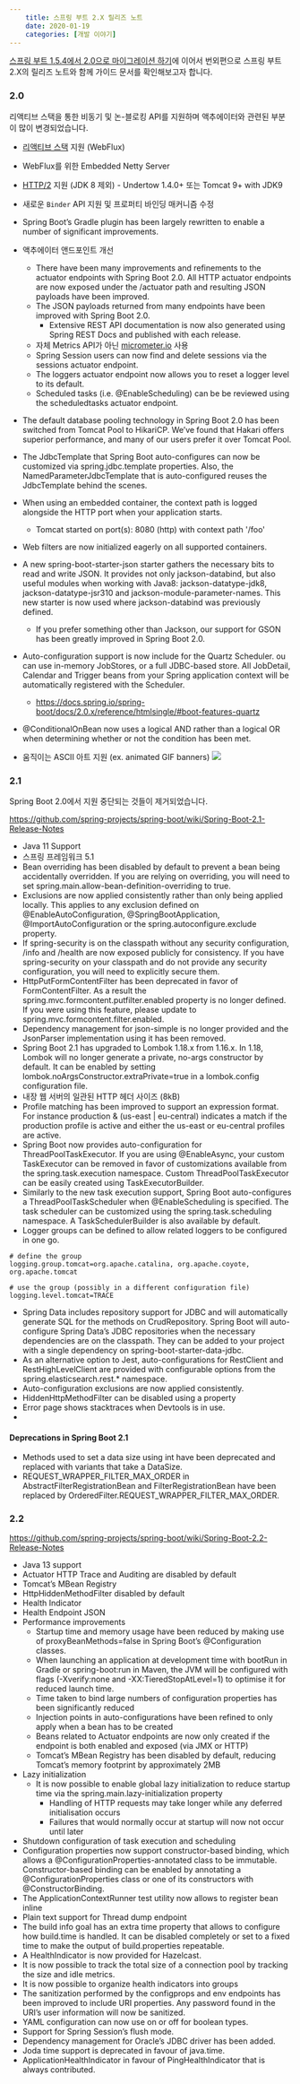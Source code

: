 ```yaml
---
    title: 스프링 부트 2.X 릴리즈 노트
    date: 2020-01-19
    categories: [개발 이야기]
---
```


[스프링 부트 1.5.4에서 2.0으로 마이그레이션 하기](https://kdevkr.github.io/archives/2020/spring-boot-2.0-migration-from-1.5.4/)에 이어서 번외편으로 스프링 부트 2.X의 릴리즈 노트와 함께 가이드 문서를 확인해보고자 합니다.

### 2.0
리액티브 스택을 통한 비동기 및 논-블로킹 API를 지원하며 액추에이터와 관련된 부분이 많이 변경되었습니다.

- [리액티브 스택](https://docs.spring.io/spring/docs/current/spring-framework-reference/web-reactive.html) 지원 (WebFlux)
- WebFlux를 위한 Embedded Netty Server
- [HTTP/2](https://developers.google.com/web/fundamentals/performance/http2?hl=ko) 지원 (JDK 8 제외) - Undertow 1.4.0+ 또는 Tomcat 9+ with JDK9
- 새로운 `Binder` API 지원 및 프로퍼티 바인딩 매커니즘 수정
- Spring Boot’s Gradle plugin has been largely rewritten to enable a number of significant improvements.
- 액추에이터 앤드포인트 개선
    - There have been many improvements and refinements to the actuator endpoints with Spring Boot 2.0. All HTTP actuator endpoints are now exposed under the /actuator path and resulting JSON payloads have been improved.
    - The JSON payloads returned from many endpoints have been improved with Spring Boot 2.0.
        - Extensive REST API documentation is now also generated using Spring REST Docs and published with each release.
    - 자체 Metrics API가 아닌 [micrometer.io](https://micrometer.io/) 사용
    - Spring Session users can now find and delete sessions via the sessions actuator endpoint.
    - The loggers actuator endpoint now allows you to reset a logger level to its default.
    - Scheduled tasks (i.e. @EnableScheduling) can be be reviewed using the scheduledtasks actuator endpoint.

- The default database pooling technology in Spring Boot 2.0 has been switched from Tomcat Pool to HikariCP. We’ve found that Hakari offers superior performance, and many of our users prefer it over Tomcat Pool.
- The JdbcTemplate that Spring Boot auto-configures can now be customized via spring.jdbc.template properties. Also, the NamedParameterJdbcTemplate that is auto-configured reuses the JdbcTemplate behind the scenes.
- When using an embedded container, the context path is logged alongside the HTTP port when your application starts.
    - Tomcat started on port(s): 8080 (http) with context path '/foo'
- Web filters are now initialized eagerly on all supported containers.
- A new spring-boot-starter-json starter gathers the necessary bits to read and write JSON. It provides not only jackson-databind, but also useful modules when working with Java8: jackson-datatype-jdk8, jackson-datatype-jsr310 and jackson-module-parameter-names. This new starter is now used where jackson-databind was previously defined.
    - If you prefer something other than Jackson, our support for GSON has been greatly improved in Spring Boot 2.0.
- Auto-configuration support is now include for the Quartz Scheduler. ou can use in-memory JobStores, or a full JDBC-based store. All JobDetail, Calendar and Trigger beans from your Spring application context will be automatically registered with the Scheduler.
    - https://docs.spring.io/spring-boot/docs/2.0.x/reference/htmlsingle/#boot-features-quartz
- @ConditionalOnBean now uses a logical AND rather than a logical OR when determining whether or not the condition has been met.
- 움직이는 ASCII 아트 지원 (ex. animated GIF banners)
  ![](https://github.com/spring-projects/spring-boot/wiki/images/animated-ascii-art.gif)





### 2.1
Spring Boot 2.0에서 지원 중단되는 것들이 제거되었습니다.

https://github.com/spring-projects/spring-boot/wiki/Spring-Boot-2.1-Release-Notes

- Java 11 Support
- 스프링 프레임워크 5.1
- Bean overriding has been disabled by default to prevent a bean being accidentally overridden. If you are relying on overriding, you will need to set spring.main.allow-bean-definition-overriding to true.
- Exclusions are now applied consistently rather than only being applied locally. This applies to any exclusion defined on @EnableAutoConfiguration, @SpringBootApplication, @ImportAutoConfiguration or the spring.autoconfigure.exclude property.
- If spring-security is on the classpath without any security configuration, /info and /health are now exposed publicly for consistency. If you have spring-security on your classpath and do not provide any security configuration, you will need to explicitly secure them.
- HttpPutFormContentFilter has been deprecated in favor of FormContentFilter. As a result the spring.mvc.formcontent.putfilter.enabled property is no longer defined. If you were using this feature, please update to spring.mvc.formcontent.filter.enabled.
- Dependency management for json-simple is no longer provided and the JsonParser implementation using it has been removed.
- Spring Boot 2.1 has upgraded to Lombok 1.18.x from 1.16.x. In 1.18, Lombok will no longer generate a private, no-args constructor by default. It can be enabled by setting lombok.noArgsConstructor.extraPrivate=true in a lombok.config configuration file.
- 내장 웹 서버의 일관된 HTTP 헤더 사이즈 (8kB)
- Profile matching has been improved to support an expression format. For instance production & (us-east | eu-central) indicates a match if the production profile is active and either the us-east or eu-central profiles are active.
- Spring Boot now provides auto-configuration for ThreadPoolTaskExecutor. If you are using @EnableAsync, your custom TaskExecutor can be removed in favor of customizations available from the spring.task.execution namespace. Custom ThreadPoolTaskExecutor can be easily created using TaskExecutorBuilder.
- Similarly to the new task execution support, Spring Boot auto-configures a ThreadPoolTaskScheduler when @EnableScheduling is specified. The task scheduler can be customized using the spring.task.scheduling namespace. A TaskSchedulerBuilder is also available by default.
- Logger groups can be defined to allow related loggers to be configured in one go.
```
# define the group
logging.group.tomcat=org.apache.catalina, org.apache.coyote, org.apache.tomcat

# use the group (possibly in a different configuration file)
logging.level.tomcat=TRACE
```
- Spring Data includes repository support for JDBC and will automatically generate SQL for the methods on CrudRepository. Spring Boot will auto-configure Spring Data’s JDBC repositories when the necessary dependencies are on the classpath. They can be added to your project with a single dependency on spring-boot-starter-data-jdbc.
- As an alternative option to Jest, auto-configurations for RestClient and RestHighLevelClient are provided with configurable options from the spring.elasticsearch.rest.* namespace.
- Auto-configuration exclusions are now applied consistently.
- HiddenHttpMethodFilter can be disabled using a property
- Error page shows stacktraces when Devtools is in use.
- 

#### Deprecations in Spring Boot 2.1

- Methods used to set a data size using int have been deprecated and replaced with variants that take a DataSize.
- REQUEST_WRAPPER_FILTER_MAX_ORDER in AbstractFilterRegistrationBean and FilterRegistrationBean have been replaced by OrderedFilter.REQUEST_WRAPPER_FILTER_MAX_ORDER.

### 2.2
https://github.com/spring-projects/spring-boot/wiki/Spring-Boot-2.2-Release-Notes

- Java 13 support
- Actuator HTTP Trace and Auditing are disabled by default
- Tomcat’s MBean Registry
- HttpHiddenMethodFilter disabled by default
- Health Indicator
- Health Endpoint JSON
- Performance improvements
    - Startup time and memory usage have been reduced by making use of proxyBeanMethods=false in Spring Boot’s @Configuration classes.
    - When launching an application at development time with bootRun in Gradle or spring-boot:run in Maven, the JVM will be configured with flags (-Xverify:none and -XX:TieredStopAtLevel=1) to optimise it for reduced launch time. 
    - Time taken to bind large numbers of configuration properties has been significantly reduced
    - Injection points in auto-configurations have been refined to only apply when a bean has to be created
    - Beans related to Actuator endpoints are now only created if the endpoint is both enabled and exposed (via JMX or HTTP)
    - Tomcat’s MBean Registry has been disabled by default, reducing Tomcat’s memory footprint by approximately 2MB
- Lazy initialization
    - It is now possible to enable global lazy initialization to reduce startup time via the spring.main.lazy-initialization property
        - Handling of HTTP requests may take longer while any deferred initialisation occurs
        - Failures that would normally occur at startup will now not occur until later
- Shutdown configuration of task execution and scheduling
- Configuration properties now support constructor-based binding, which allows a @ConfigurationProperties-annotated class to be immutable. Constructor-based binding can be enabled by annotating a @ConfigurationProperties class or one of its constructors with @ConstructorBinding.
- The ApplicationContextRunner test utility now allows to register bean inline
- Plain text support for Thread dump endpoint
- The build info goal has an extra time property that allows to configure how build.time is handled. It can be disabled completely or set to a fixed time to make the output of build.properties repeatable.
- A HealthIndicator is now provided for Hazelcast.
- It is now possible to track the total size of a connection pool by tracking the size and idle metrics.
- It is now possible to organize health indicators into groups
- The sanitization performed by the configprops and env endpoints has been improved to include URI properties. Any password found in the URI’s user information will now be sanitized.
- YAML configuration can now use on or off for boolean types.
- Support for Spring Session’s flush mode.
- Dependency management for Oracle’s JDBC driver has been added.
- Joda time support is deprecated in favour of java.time.
- ApplicationHealthIndicator in favour of PingHealthIndicator that is always contributed.